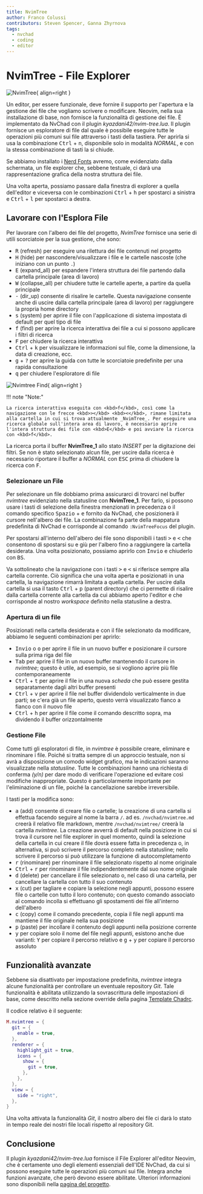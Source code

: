 ```yaml
---
title: NvimTree
author: Franco Colussi
contributors: Steven Spencer, Ganna Zhyrnova
tags:
  - nvchad
  - coding
  - editor
---
```


# NvimTree - File Explorer

![NvimTree](../images/nvimtree_basic.png){ align=right }

Un editor, per essere funzionale, deve fornire il supporto per l'apertura e la gestione dei file che vogliamo scrivere o modificare. Neovim, nella sua installazione di base, non fornisce la funzionalità di gestione dei file. È implementato da NvChad con il plugin _kyazdani42/nvim-tree.lua_. Il plugin fornisce un esploratore di file dal quale è possibile eseguire tutte le operazioni più comuni sui file attraverso i tasti della tastiera. Per aprirla si usa la combinazione <kbd>Ctrl</kbd> + <kbd>n</kbd>, disponibile solo in modalità _NORMAL_, e con la stessa combinazione di tasti la si chiude.

Se abbiamo installato i [Nerd Fonts](../nerd_fonts.md) avremo, come evidenziato dalla schermata, un file explorer che, sebbene testuale, ci darà una rappresentazione grafica della nostra struttura dei file.

Una volta aperta, possiamo passare dalla finestra di explorer a quella dell'editor e viceversa con le combinazioni <kbd>Ctrl</kbd> + <kbd>h</kbd> per spostarci a sinistra e <kbd>Ctrl</kbd> + <kbd>l</kbd> per spostarci a destra.

## Lavorare con l'Esplora File

Per lavorare con l'albero dei file del progetto, _NvimTree_ fornisce una serie di utili scorciatoie per la sua gestione, che sono:

- <kbd>R</kbd> (refresh) per eseguire una rilettura dei file contenuti nel progetto
- <kbd>H</kbd> (hide) per nascondere/visualizzare i file e le cartelle nascoste (che iniziano con un punto `.`)
- <kbd>E</kbd> (expand_all) per espandere l'intera struttura dei file partendo dalla cartella principale (area di lavoro)
- <kbd>W</kbd> (collapse_all) per chiudere tutte le cartelle aperte, a partire da quella principale
- <kbd>-</kbd> (dir_up) consente di risalire le cartelle. Questa navigazione consente anche di uscire dalla cartella principale (area di lavoro) per raggiungere la propria home directory
- <kbd>s</kbd> (system) per aprire il file con l'applicazione di sistema impostata di default per quel tipo di file
- <kbd>f</kbd> (find) per aprire la ricerca interattiva dei file a cui si possono applicare i filtri di ricerca
- <kbd>F</kbd> per chiudere la ricerca interattiva
- <kbd>Ctrl</kbd> + <kbd>k</kbd> per visualizzare le informazioni sul file, come la dimensione, la data di creazione, ecc.
- <kbd>g</kbd> + <kbd>?</kbd> per aprire la guida con tutte le scorciatoie predefinite per una rapida consultazione
- <kbd>q</kbd> per chiudere l'esploratore di file

![Nvimtree Find](../images/nvimtree_find_filter.png){ align=right }

!!! note "Note:" 

    La ricerca interattiva eseguita con <kbd>f</kbd>, così come la navigazione con le frecce <kbd>></kbd> <kbd><</kbd>, rimane limitata alla cartella in cui si trova attualmente _NvimTree_. Per eseguire una ricerca globale sull'intera area di lavoro, è necessario aprire l'intera struttura dei file con <kbd>E</kbd> e poi avviare la ricerca con <kbd>f</kbd>.

La ricerca porta il buffer **NvimTree_1** allo stato _INSERT_ per la digitazione dei filtri. Se non è stato selezionato alcun file, per uscire dalla ricerca è necessario riportare il buffer a _NORMAL_ con <kbd>ESC</kbd> prima di chiudere la ricerca con <kbd>F</kbd>.

### Selezionare un File

Per selezionare un file dobbiamo prima assicurarci di trovarci nel buffer _nvimtree_ evidenziato nella statusline con **NvimTree_1**. Per farlo, si possono usare i tasti di selezione della finestra menzionati in precedenza o il comando specifico <kbd>Spazio</kbd> + <kbd>e</kbd> fornito da NvChad, che posizionerà il cursore nell'albero dei file. La combinazione fa parte della mappatura predefinita di NvChad e corrisponde al comando `:NvimTreeFocus` del plugin.

Per spostarsi all'interno dell'albero dei file sono disponibili i tasti <kbd>&gt;</kbd> e <kbd>&lt;</kbd> che consentono di spostarsi su e giù per l'albero fino a raggiungere la cartella desiderata. Una volta posizionato, possiamo aprirlo con <kbd>Invio</kbd> e chiuderlo con <kbd>BS</kbd>.

Va sottolineato che la navigazione con i tasti <kbd>&gt;</kbd> e <kbd>&lt;</kbd> si riferisce sempre alla cartella corrente. Ciò significa che una volta aperta e posizionati in una cartella, la navigazione rimarrà limitata a quella cartella. Per uscire dalla cartella si usa il tasto <kbd>Ctrl</kbd> + <kbd>p</kbd> (parent directory) che ci permette di risalire dalla cartella corrente alla cartella da cui abbiamo aperto l'editor e che corrisponde al nostro _workspace_ definito nella statusline a destra.

### Apertura di un file

Posizionati nella cartella desiderata e con il file selezionato da modificare, abbiamo le seguenti combinazioni per aprirlo:

- <kbd>Invio</kbd> o <kbd>o</kbd> per aprire il file in un nuovo buffer e posizionare il cursore sulla prima riga del file
- <kbd>Tab</kbd> per aprire il file in un nuovo buffer mantenendo il cursore in _nvimtree_; questo è utile, ad esempio, se si vogliono aprire più file contemporaneamente
- <kbd>Ctrl</kbd> + <kbd>t</kbd> per aprire il file in una nuova _scheda_ che può essere gestita separatamente dagli altri buffer presenti
- <kbd>Ctrl</kbd> + <kbd>v</kbd> per aprire il file nel buffer dividendolo verticalmente in due parti; se c'era già un file aperto, questo verrà visualizzato fianco a fianco con il nuovo file
- <kbd>Ctrl</kbd> + <kbd>h</kbd> per aprire il file come il comando descritto sopra, ma dividendo il buffer orizzontalmente

### Gestione File

Come tutti gli esploratori di file, in _nvimtree_ è possibile creare, eliminare e rinominare i file. Poiché si tratta sempre di un approccio testuale, non si avrà a disposizione un comodo widget grafico, ma le indicazioni saranno visualizzate nella _statusline_. Tutte le combinazioni hanno una richiesta di conferma _(y/n)_ per dare modo di verificare l'operazione ed evitare così modifiche inappropriate. Questo è particolarmente importante per l'eliminazione di un file, poiché la cancellazione sarebbe irreversibile.

I tasti per la modifica sono:

- <kbd>a</kbd> (add) consente di creare file o cartelle; la creazione di una cartella si effettua facendo seguire al nome la barra `/`. ad es. `/nvchad/nvimtree.md` creerà il relativo file markdown, mentre `/nvchad/nvimtree/` creerà la cartella _nvimtree_. La creazione avverrà di default nella posizione in cui si trova il cursore nel file explorer in quel momento, quindi la selezione della cartella in cui creare il file dovrà essere fatta in precedenza o, in alternativa, si può scrivere il percorso completo nella statusline; nello scrivere il percorso si può utilizzare la funzione di autocompletamento
- <kbd>r</kbd> (rinominare) per rinominare il file selezionato rispetto al nome originale
- <kbd>Ctrl</kbd> + <kbd>r</kbd> per rinominare il file indipendentemente dal suo nome originale
- <kbd>d</kbd> (delete) per cancellare il file selezionato o, nel caso di una cartella, per cancellare la cartella con tutto il suo contenuto
- <kbd>x</kbd> (cut) per tagliare e copiare la selezione negli appunti, possono essere file o cartelle con tutto il loro contenuto; con questo comando associato al comando incolla si effettuano gli spostamenti dei file all'interno dell'albero
- <kbd>c</kbd> (copy) come il comando precedente, copia il file negli appunti ma mantiene il file originale nella sua posizione
- <kbd>p</kbd> (paste) per incollare il contenuto degli appunti nella posizione corrente
- <kbd>y</kbd> per copiare solo il nome del file negli appunti, esistono anche due varianti: <kbd>Y</kbd> per copiare il percorso relativo e <kbd>g</kbd> + <kbd>y</kbd> per copiare il percorso assoluto

## Funzionalità avanzate

Sebbene sia disattivato per impostazione predefinita, _nvimtree_ integra alcune funzionalità per controllare un eventuale repository _Git_. Tale funzionalità è abilitata utilizzando la sovrascrittura delle impostazioni di base, come descritto nella sezione override della pagina [Template Chadrc](../template_chadrc.md).

Il codice relativo è il seguente:

```lua
M.nvimtree = {
  git = {
    enable = true,
  },
  renderer = {
    highlight_git = true,
    icons = {
      show = {
        git = true,
      },
    },
  },
  view = {
    side = "right",
  },
}
```

Una volta attivata la funzionalità _Git_, il nostro albero dei file ci darà lo stato in tempo reale dei nostri file locali rispetto al repository Git.

## Conclusione

Il plugin _kyazdani42/nvim-tree.lua_ fornisce il File Explorer all'editor Neovim, che è certamente uno degli elementi essenziali dell'IDE NvChad, da cui si possono eseguire tutte le operazioni più comuni sui file. Integra anche funzioni avanzate, che però devono essere abilitate. Ulteriori informazioni sono disponibili nella [pagina del progetto](https://github.com/kyazdani42/nvim-tree.lua).
